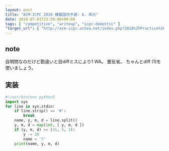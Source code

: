 ```yaml
---
layout: post
title: "ACM-ICPC 2018 模擬国内予選: A. 改元"
date: 2018-07-01T23:59:00+09:00
tags: [ "competitive", "writeup", "icpc-domestic" ]
"target_url": [ "http://acm-icpc.aitea.net/index.php?2018%2FPractice%2F%E6%A8%A1%E6%93%AC%E5%9B%BD%E5%86%85%E4%BA%88%E9%81%B8%2F%E5%95%8F%E9%A1%8C%E6%96%87%E3%81%A8%E3%83%87%E3%83%BC%E3%82%BF%E3%82%BB%E3%83%83%E3%83%88" ]
---
```


## note

自明問なのだけど勘違いと目diffミスにより1 WA。
要反省。
ちゃんとdiff (1)を使いましょう。

## 実装

``` python
#!/usr/bin/env python3
import sys
for line in sys.stdin:
    if line.strip() == '#':
        break
    name, y, m, d = line.split()
    y, m, d = map(int, [ y, m, d ])
    if (y, m, d) >= (31, 5, 1):
        y -= 30
        name = '?'
    print(name, y, m, d)
```
